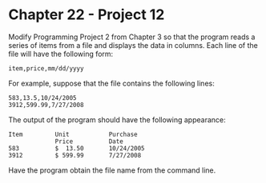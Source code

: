 # Chapter 22 - Project 12

Modify Programming Project 2 from Chapter 3 so that the program reads a series of items from a file and displays the data in columns. Each line of the file will have the following form:

```
item,price,mm/dd/yyyy
```

For example, suppose that the file contains the following lines:

```
583,13.5,10/24/2005
3912,599.99,7/27/2008
```

The output of the program should have the following appearance:

```
Item         Unit           Purchase
             Price          Date
583          $  13.50       10/24/2005
3912         $ 599.99       7/27/2008
```

Have the program obtain the file name from the command line.
